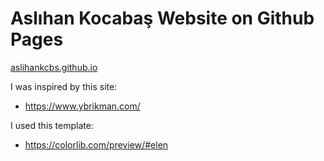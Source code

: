 
Aslıhan Kocabaş Website on Github Pages
======================================

<a href="https://aslihankcbs.github.io/">aslihankcbs.github.io</a>

I was inspired by this site:
- https://www.ybrikman.com/

I used this template:
- https://colorlib.com/preview/#elen
